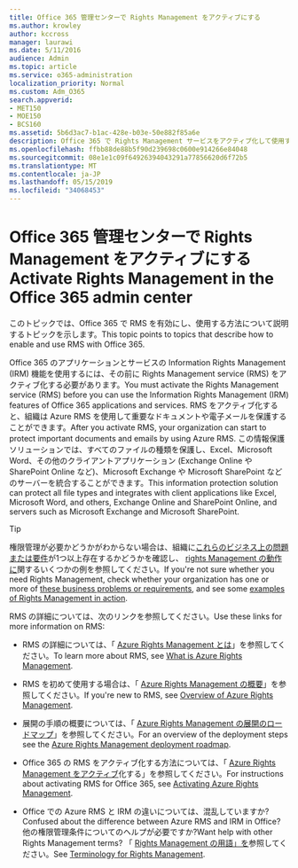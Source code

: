 ```yaml
---
title: Office 365 管理センターで Rights Management をアクティブにする
ms.author: krowley
author: kccross
manager: laurawi
ms.date: 5/11/2016
audience: Admin
ms.topic: article
ms.service: o365-administration
localization_priority: Normal
ms.custom: Adm_O365
search.appverid:
- MET150
- MOE150
- BCS160
ms.assetid: 5b6d3ac7-b1ac-428e-b03e-50e882f85a6e
description: Office 365 で Rights Management サービスをアクティブ化して使用する方法について説明するトピックへのリンクを示します。
ms.openlocfilehash: ffbb88de88b5f90d239698c0600e914266e84048
ms.sourcegitcommit: 08e1e1c09f64926394043291a77856620d6f72b5
ms.translationtype: MT
ms.contentlocale: ja-JP
ms.lasthandoff: 05/15/2019
ms.locfileid: "34068453"
---
```

# <a name="activate-rights-management-in-the-office-365-admin-center"></a><span data-ttu-id="08efd-103">Office 365 管理センターで Rights Management をアクティブにする</span><span class="sxs-lookup"><span data-stu-id="08efd-103">Activate Rights Management in the Office 365 admin center</span></span>

<span data-ttu-id="08efd-104">このトピックでは、Office 365 で RMS を有効にし、使用する方法について説明するトピックを示します。</span><span class="sxs-lookup"><span data-stu-id="08efd-104">This topic points to topics that describe how to enable and use RMS with Office 365.</span></span>
  
<span data-ttu-id="08efd-105">Office 365 のアプリケーションとサービスの Information Rights Management (IRM) 機能を使用するには、その前に Rights Management service (RMS) をアクティブ化する必要があります。</span><span class="sxs-lookup"><span data-stu-id="08efd-105">You must activate the Rights Management service (RMS) before you can use the Information Rights Management (IRM) features of Office 365 applications and services.</span></span> <span data-ttu-id="08efd-106">RMS をアクティブ化すると、組織は Azure RMS を使用して重要なドキュメントや電子メールを保護することができます。</span><span class="sxs-lookup"><span data-stu-id="08efd-106">After you activate RMS, your organization can start to protect important documents and emails by using Azure RMS.</span></span> <span data-ttu-id="08efd-107">この情報保護ソリューションでは、すべてのファイルの種類を保護し、Excel、Microsoft Word、その他のクライアントアプリケーション (Exchange Online や SharePoint Online など)、Microsoft Exchange や Microsoft SharePoint などのサーバーを統合することができます。</span><span class="sxs-lookup"><span data-stu-id="08efd-107">This information protection solution can protect all file types and integrates with client applications like Excel, Microsoft Word, and others, Exchange Online and SharePoint Online, and servers such as Microsoft Exchange and Microsoft SharePoint.</span></span>
  
> [!TIP]
> <span data-ttu-id="08efd-108">権限管理が必要かどうかがわからない場合は、組織に[これらのビジネス上の問題または要件](https://docs.microsoft.com/rights-management/understand-explore/azure-rms-problems-it-solves)が1つ以上存在するかどうかを確認し、 [rights Management の動作に](https://docs.microsoft.com/rights-management/understand-explore/what-admins-users-see)関するいくつかの例を参照してください。</span><span class="sxs-lookup"><span data-stu-id="08efd-108">If you're not sure whether you need Rights Management, check whether your organization has one or more of [these business problems or requirements](https://docs.microsoft.com/rights-management/understand-explore/azure-rms-problems-it-solves), and see some [examples of Rights Management in action](https://docs.microsoft.com/rights-management/understand-explore/what-admins-users-see).</span></span> 
  
<span data-ttu-id="08efd-109">RMS の詳細については、次のリンクを参照してください。</span><span class="sxs-lookup"><span data-stu-id="08efd-109">Use these links for more information on RMS:</span></span>
  
- <span data-ttu-id="08efd-110">RMS の詳細については、「 [Azure Rights Management とは](https://docs.microsoft.com/rights-management/understand-explore/what-is-azure-rms)」を参照してください。</span><span class="sxs-lookup"><span data-stu-id="08efd-110">To learn more about RMS, see [What is Azure Rights Management](https://docs.microsoft.com/rights-management/understand-explore/what-is-azure-rms).</span></span>
    
- <span data-ttu-id="08efd-111">RMS を初めて使用する場合は、「 [Azure Rights Management の概要](https://docs.microsoft.com/rights-management/understand-explore/azure-rights-management)」を参照してください。</span><span class="sxs-lookup"><span data-stu-id="08efd-111">If you're new to RMS, see [Overview of Azure Rights Management](https://docs.microsoft.com/rights-management/understand-explore/azure-rights-management).</span></span>
    
- <span data-ttu-id="08efd-112">展開の手順の概要については、「 [Azure Rights Management の展開のロードマップ](https://docs.microsoft.com/rights-management/plan-design/deployment-roadmap)」を参照してください。</span><span class="sxs-lookup"><span data-stu-id="08efd-112">For an overview of the deployment steps see the [Azure Rights Management deployment roadmap](https://docs.microsoft.com/rights-management/plan-design/deployment-roadmap).</span></span>
    
- <span data-ttu-id="08efd-113">Office 365 の RMS をアクティブ化する方法については、「 [Azure Rights Management をアクティブ](https://technet.microsoft.com/library/jj658941.aspx)化する」を参照してください。</span><span class="sxs-lookup"><span data-stu-id="08efd-113">For instructions about activating RMS for Office 365, see [Activating Azure Rights Management](https://technet.microsoft.com/library/jj658941.aspx).</span></span>
    
- <span data-ttu-id="08efd-114">Office での Azure RMS と IRM の違いについては、混乱していますか?</span><span class="sxs-lookup"><span data-stu-id="08efd-114">Confused about the difference between Azure RMS and IRM in Office?</span></span> <span data-ttu-id="08efd-115">他の権限管理条件についてのヘルプが必要ですか?</span><span class="sxs-lookup"><span data-stu-id="08efd-115">Want help with other Rights Management terms?</span></span> <span data-ttu-id="08efd-116">「 [Rights Management の用語」を](https://technet.microsoft.com/library/dn595132.aspx)参照してください。</span><span class="sxs-lookup"><span data-stu-id="08efd-116">See [Terminology for Rights Management](https://technet.microsoft.com/library/dn595132.aspx).</span></span>
    

